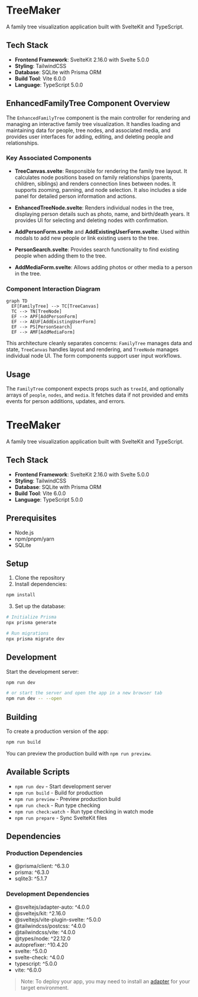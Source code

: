 
# TreeMaker

A family tree visualization application built with SvelteKit and TypeScript.

## Tech Stack

- **Frontend Framework**: SvelteKit 2.16.0 with Svelte 5.0.0
- **Styling**: TailwindCSS
- **Database**: SQLite with Prisma ORM
- **Build Tool**: Vite 6.0.0
- **Language**: TypeScript 5.0.0

## EnhancedFamilyTree Component Overview

The `EnhancedFamilyTree` component is the main controller for rendering and managing an interactive family tree visualization. It handles loading and maintaining data for people, tree nodes, and associated media, and provides user interfaces for adding, editing, and deleting people and relationships.

### Key Associated Components

- **TreeCanvas.svelte**: Responsible for rendering the family tree layout. It calculates node positions based on family relationships (parents, children, siblings) and renders connection lines between nodes. It supports zooming, panning, and node selection. It also includes a side panel for detailed person information and actions.

- **EnhancedTreeNode.svelte**: Renders individual nodes in the tree, displaying person details such as photo, name, and birth/death years. It provides UI for selecting and deleting nodes with confirmation.

- **AddPersonForm.svelte** and **AddExistingUserForm.svelte**: Used within modals to add new people or link existing users to the tree.

- **PersonSearch.svelte**: Provides search functionality to find existing people when adding them to the tree.

- **AddMediaForm.svelte**: Allows adding photos or other media to a person in the tree.

### Component Interaction Diagram

```mermaid
graph TD
  EF[FamilyTree] --> TC[TreeCanvas]
  TC --> TN[TreeNode]
  EF --> APF[AddPersonForm]
  EF --> AEUF[AddExistingUserForm]
  EF --> PS[PersonSearch]
  EF --> AMF[AddMediaForm]
```

This architecture cleanly separates concerns: `FamilyTree` manages data and state, `TreeCanvas` handles layout and rendering, and `TreeNode` manages individual node UI. The form components support user input workflows.

## Usage

The `FamilyTree` component expects props such as `treeId`, and optionally arrays of `people`, `nodes`, and `media`. It fetches data if not provided and emits events for person additions, updates, and errors.
# TreeMaker

A family tree visualization application built with SvelteKit and TypeScript.

## Tech Stack

- **Frontend Framework**: SvelteKit 2.16.0 with Svelte 5.0.0
- **Styling**: TailwindCSS
- **Database**: SQLite with Prisma ORM
- **Build Tool**: Vite 6.0.0
- **Language**: TypeScript 5.0.0

## Prerequisites

- Node.js
- npm/pnpm/yarn
- SQLite

## Setup

1. Clone the repository
2. Install dependencies:
```bash
npm install
```

3. Set up the database:
```bash
# Initialize Prisma
npx prisma generate

# Run migrations
npx prisma migrate dev
```

## Development

Start the development server:

```bash
npm run dev

# or start the server and open the app in a new browser tab
npm run dev -- --open
```

## Building

To create a production version of the app:

```bash
npm run build
```

You can preview the production build with `npm run preview`.

## Available Scripts

- `npm run dev` - Start development server
- `npm run build` - Build for production
- `npm run preview` - Preview production build
- `npm run check` - Run type checking
- `npm run check:watch` - Run type checking in watch mode
- `npm run prepare` - Sync SvelteKit files

## Dependencies

### Production Dependencies
- @prisma/client: ^6.3.0
- prisma: ^6.3.0
- sqlite3: ^5.1.7

### Development Dependencies
- @sveltejs/adapter-auto: ^4.0.0
- @sveltejs/kit: ^2.16.0
- @sveltejs/vite-plugin-svelte: ^5.0.0
- @tailwindcss/postcss: ^4.0.0
- @tailwindcss/vite: ^4.0.0
- @types/node: ^22.12.0
- autoprefixer: ^10.4.20
- svelte: ^5.0.0
- svelte-check: ^4.0.0
- typescript: ^5.0.0
- vite: ^6.0.0

> Note: To deploy your app, you may need to install an [adapter](https://svelte.dev/docs/kit/adapters) for your target environment.
